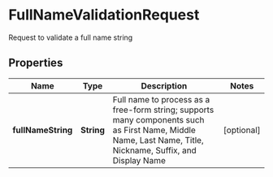 

# FullNameValidationRequest

Request to validate a full name string

## Properties

| Name | Type | Description | Notes |
|------------ | ------------- | ------------- | -------------|
|**fullNameString** | **String** | Full name to process as a free-form string; supports many components such as First Name, Middle Name, Last Name, Title, Nickname, Suffix, and Display Name |  [optional] |




